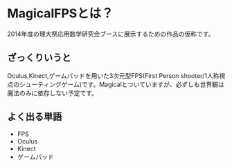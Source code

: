 #  MagicalFPSとは？
2014年度の理大祭応用数学研究会ブースに展示するための作品の仮称です。
##  ざっくりいうと
Oculus,Kinect,ゲームパッドを用いた3次元型FPS(First Person shooter/1人称視点のシューティングゲーム)です。Magicalとついていますが、必ずしも世界観は魔法のみに依存しない予定です。
## よく出る単語
* FPS
* Oculus
* Kinect
* ゲームパッド


